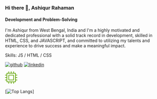 ### Hi there 👋, Ashiqur Rahaman
#### Development and Problem-Solving 
I'm Ashiqur from West Bengal, India and I'm a highly motivated and dedicated professional with a solid track record in development, skilled in HTML, CSS, and JAVASCRIPT, and committed to utilizing my talents and experience to drive success and make a meaningful impact.

Skills: JS / HTML / CSS



[<img src='https://cdn.jsdelivr.net/npm/simple-icons@3.0.1/icons/github.svg' alt='github' height='40'>](https://github.com/AshiqurRahaman02)  [<img src='https://cdn.jsdelivr.net/npm/simple-icons@3.0.1/icons/linkedin.svg' alt='linkedin' height='40'>](https://www.linkedin.com/in/ASHIQURRAHAMAN/)  

<a href='https://docs.github.com/en/developers'><img src='https://raw.githubusercontent.com/acervenky/animated-github-badges/master/assets/devbadge.gif' width='40' height='40'></a> 

[![Top Langs](https://github-readme-stats.vercel.app/api/top-langs/?username=AshiqurRahaman02)]

